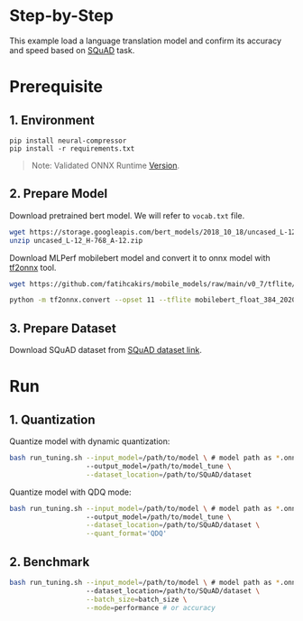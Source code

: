Step-by-Step
============

This example load a language translation model and confirm its accuracy and speed based on [SQuAD]((https://rajpurkar.github.io/SQuAD-explorer/)) task.

# Prerequisite

## 1. Environment
```shell
pip install neural-compressor
pip install -r requirements.txt
```
> Note: Validated ONNX Runtime [Version](/docs/source/installation_guide.md#validated-software-environment).

## 2. Prepare Model

Download pretrained bert model. We will refer to `vocab.txt` file.

```bash
wget https://storage.googleapis.com/bert_models/2018_10_18/uncased_L-12_H-768_A-12.zip
unzip uncased_L-12_H-768_A-12.zip
```

Download MLPerf mobilebert model and convert it to onnx model with [tf2onnx](https://github.com/onnx/tensorflow-onnx) tool.

```bash
wget https://github.com/fatihcakirs/mobile_models/raw/main/v0_7/tflite/mobilebert_float_384_20200602.tflite

python -m tf2onnx.convert --opset 11 --tflite mobilebert_float_384_20200602.tflite --output mobilebert_SQuAD.onnx
```

## 3. Prepare Dataset
Download SQuAD dataset from [SQuAD dataset link](https://rajpurkar.github.io/SQuAD-explorer/).

# Run

## 1. Quantization

Quantize model with dynamic quantization:

```bash
bash run_tuning.sh --input_model=/path/to/model \ # model path as *.onnx
                   --output_model=/path/to/model_tune \
                   --dataset_location=/path/to/SQuAD/dataset 
```

Quantize model with QDQ mode:

```bash
bash run_tuning.sh --input_model=/path/to/model \ # model path as *.onnx
                   --output_model=/path/to/model_tune \
                   --dataset_location=/path/to/SQuAD/dataset \
                   --quant_format='QDQ'
```

## 2. Benchmark

```bash
bash run_tuning.sh --input_model=/path/to/model \ # model path as *.onnx
                   --dataset_location=/path/to/SQuAD/dataset \
                   --batch_size=batch_size \
                   --mode=performance # or accuracy
```
